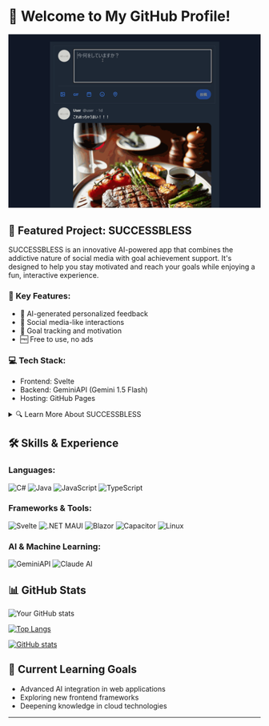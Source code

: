 # 👋 Welcome to My GitHub Profile!

![SUCCESSBLESS Demo](/ai-feedback.gif)

## 🚀 Featured Project: SUCCESSBLESS

SUCCESSBLESS is an innovative AI-powered app that combines the addictive nature of social media with goal achievement support. It's designed to help you stay motivated and reach your goals while enjoying a fun, interactive experience.

### 🌟 Key Features:
- 🤖 AI-generated personalized feedback
- 👥 Social media-like interactions
- 🎯 Goal tracking and motivation
- 🆓 Free to use, no ads

### 💻 Tech Stack:
- Frontend: Svelte
- Backend: GeminiAPI (Gemini 1.5 Flash)
- Hosting: GitHub Pages

<details>
<summary>🔍 Learn More About SUCCESSBLESS</summary>

#### Why SUCCESSBLESS?
SUCCESSBLESS was born from the idea of harnessing the addictive nature of social media for positive goal achievement. By combining AI-powered feedback with social interactions, we've created a unique platform that keeps you motivated and engaged in your personal growth journey.

#### How It Works
1. Set your goals
2. Post updates
3. Receive AI-generated encouragement
4. Interact with other AI users
5. Stay motivated and achieve your dreams!

#### The Story Behind SUCCESSBLESS
As a developer, I noticed how social media platforms captivate users' attention. I wondered: "What if we could redirect that engagement towards personal growth?" This led to the creation of SUCCESSBLESS, an app that uses AI and social dynamics to support goal achievement.

[Try SUCCESSBLESS Now!]([https://dokuturutake.github.io/SuccessBless/])

</details>

## 🛠️ Skills & Experience

### Languages:
![C#](https://img.shields.io/badge/-C%23-239120?style=flat-square&logo=c-sharp&logoColor=white)
![Java](https://img.shields.io/badge/-Java-007396?style=flat-square&logo=java&logoColor=white)
![JavaScript](https://img.shields.io/badge/-JavaScript-F7DF1E?style=flat-square&logo=javascript&logoColor=black)
![TypeScript](https://img.shields.io/badge/-TypeScript-3178C6?style=flat-square&logo=typescript&logoColor=white)

### Frameworks & Tools:
![Svelte](https://img.shields.io/badge/-Svelte-FF3E00?style=flat-square&logo=svelte&logoColor=white)
![.NET MAUI](https://img.shields.io/badge/-.NET%20MAUI-512BD4?style=flat-square&logo=.net&logoColor=white)
![Blazor](https://img.shields.io/badge/-Blazor-512BD4?style=flat-square&logo=blazor&logoColor=white)
![Capacitor](https://img.shields.io/badge/-Capacitor-3880FF?style=flat-square&logo=capacitor&logoColor=white)
![Linux](https://img.shields.io/badge/-Linux-FCC624?style=flat-square&logo=linux&logoColor=black)

### AI & Machine Learning:
![GeminiAPI](https://img.shields.io/badge/-GeminiAPI-4285F4?style=flat-square&logo=google&logoColor=white)
![Claude AI](https://img.shields.io/badge/-Claude%20AI-000000?style=flat-square&logo=openai&logoColor=white)

## 📊 GitHub Stats

![Your GitHub stats](https://github-readme-stats.vercel.app/api?username=Dokuturutake&show_icons=true&theme=radical)

[![Top Langs](https://github-readme-stats.vercel.app/api/top-langs/?username=Dokuturutake&layout=compact)](https://github.com/anuraghazra/github-readme-stats)

[![GitHub stats](https://github-readme-stats.vercel.app/api?username=Dokuturutake&show_icons=true)](https://github.com/anuraghazra/github-readme-stats)

## 🌱 Current Learning Goals

- Advanced AI integration in web applications
- Exploring new frontend frameworks
- Deepening knowledge in cloud technologies

---


